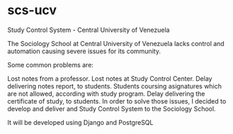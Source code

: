 # scs-ucv
Study Control System - Central University of Venezuela

The Sociology School at Central University of Venezuela lacks control and automation causing severe issues for its community.

Some common problems are:

Lost notes from a professor.
Lost notes at Study Control Center.
Delay delivering notes report, to students.
Students coursing asignatures which are not allowed, according with study program.
Delay delivering the certificate of study, to students.
In order to solve those issues, I decided to develop and deliver and Study Control System to the Sociology School.

It will be developed using Django and PostgreSQL
